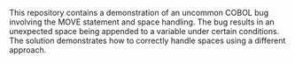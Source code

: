 This repository contains a demonstration of an uncommon COBOL bug involving the MOVE statement and space handling. The bug results in an unexpected space being appended to a variable under certain conditions. The solution demonstrates how to correctly handle spaces using a different approach.